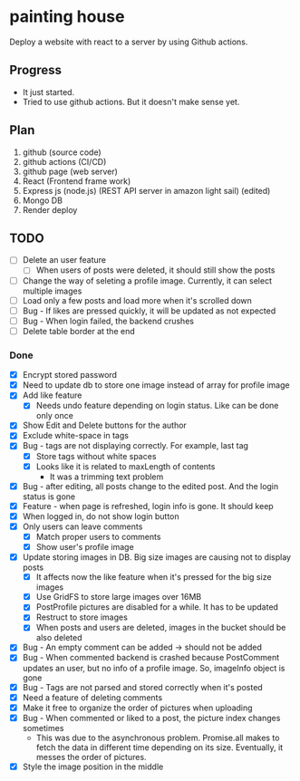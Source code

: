 # painting house
Deploy a website with react to a server by using Github actions.

## Progress
- It just started.
- Tried to use github actions. But it doesn't make sense yet.

## Plan
1. github (source code)
2. github actions (CI/CD)
3. github page (web server)
4. React (Frontend frame work)
5. Express js (node.js) (REST API server in amazon light sail) (edited)
6. Mongo DB
7. Render deploy

## TODO
- [ ] Delete an user feature
  - [ ] When users of posts were deleted, it should still show the posts
- [ ] Change the way of seleting a profile image. Currently, it can select multiple images
- [ ] Load only a few posts and load more when it's scrolled down
- [ ] Bug - If likes are pressed quickly, it will be updated as not expected
- [ ] Bug - When login failed, the backend crushes
- [ ] Delete table border at the end

### Done
- [x] Encrypt stored password
- [x] Need to update db to store one image instead of array for profile image
- [x] Add like feature
  - [x] Needs undo feature depending on login status. Like can be done only once
- [x] Show Edit and Delete buttons for the author
- [x] Exclude white-space in tags
- [x] Bug - tags are not displaying correctly. For example, last tag
  - [x] Store tags without white spaces
  - [x] Looks like it is related to maxLength of contents
    - It was a trimming text problem
- [x] Bug - after editing, all posts change to the edited post. And the login status is gone
- [x] Feature - when page is refreshed, login info is gone. It should keep
- [x] When logged in, do not show login button
- [x] Only users can leave comments
  - [x] Match proper users to comments
  - [x] Show user's profile image
- [x] Update storing images in DB. Big size images are causing not to display posts
  - [x] It affects now the like feature when it's pressed for the big size images
  - [x] Use GridFS to store large images over 16MB
  - [x] PostProfile pictures are disabled for a while. It has to be updated
  - [x] Restruct to store images
  - [x] When posts and users are deleted, images in the bucket should be also deleted
- [x] Bug - An empty comment can be added -> should not be added
- [x] Bug - When commented backend is crashed because PostComment updates an user, but no info of  a profile image. So, imageInfo object is gone
- [x] Bug - Tags are not parsed and stored correctly when it's posted
- [x] Need a feature of deleting comments
- [x] Make it free to organize the order of pictures when uploading
- [x] Bug - When commented or liked to a post, the picture index changes sometimes
  - This was due to the asynchronous problem. Promise.all makes to fetch the data in different time depending on its size. Eventually, it messes the order of pictures.
- [x] Style the image position in the middle